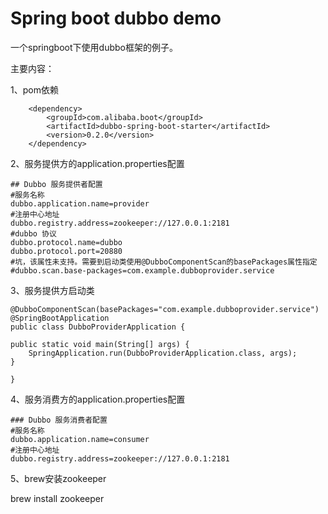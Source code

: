 # **Spring boot dubbo demo**

一个springboot下使用dubbo框架的例子。

主要内容：

1、pom依赖

        <dependency>
            <groupId>com.alibaba.boot</groupId>
            <artifactId>dubbo-spring-boot-starter</artifactId>
            <version>0.2.0</version>
        </dependency>

2、服务提供方的application.properties配置

    ## Dubbo 服务提供者配置
    #服务名称
    dubbo.application.name=provider
    #注册中心地址
    dubbo.registry.address=zookeeper://127.0.0.1:2181
    #dubbo 协议
    dubbo.protocol.name=dubbo
    dubbo.protocol.port=20880
    #坑，该属性未支持。需要到启动类使用@DubboComponentScan的basePackages属性指定
    #dubbo.scan.base-packages=com.example.dubboprovider.service

3、服务提供方启动类

```
@DubboComponentScan(basePackages="com.example.dubboprovider.service")
@SpringBootApplication
public class DubboProviderApplication {

public static void main(String[] args) {
    SpringApplication.run(DubboProviderApplication.class, args);
}

}
```

4、服务消费方的application.properties配置

```
### Dubbo 服务消费者配置
#服务名称
dubbo.application.name=consumer
#注册中心地址
dubbo.registry.address=zookeeper://127.0.0.1:2181
```

5、brew安装zookeeper

brew install zookeeper